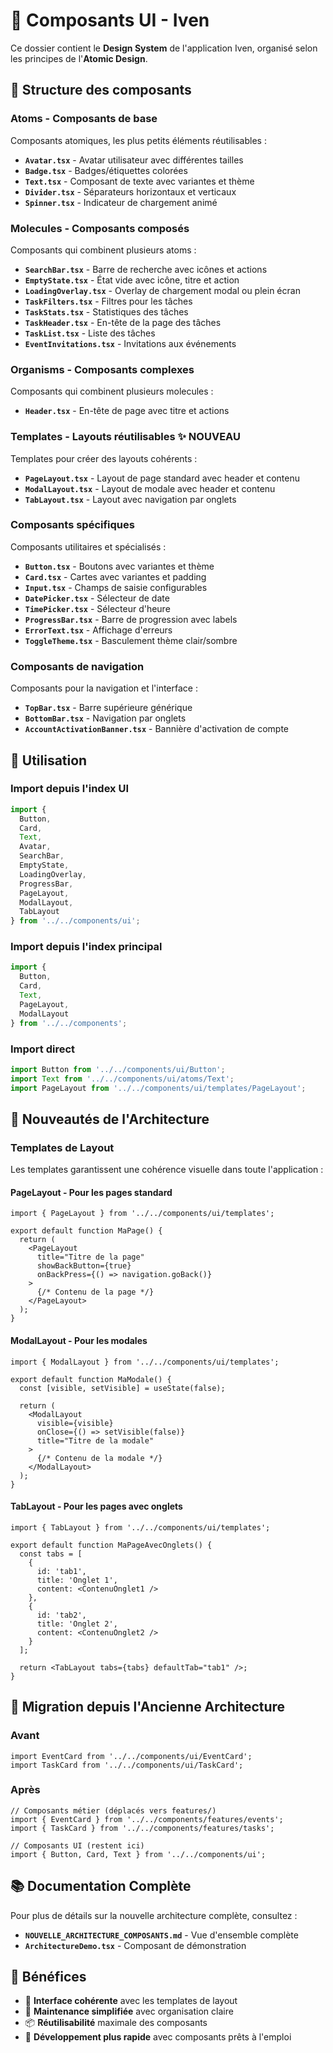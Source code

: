 # 🎨 Composants UI - Iven

Ce dossier contient le **Design System** de l'application Iven, organisé selon les principes de l'**Atomic Design**.

## 📁 Structure des composants

### **Atoms** - Composants de base
Composants atomiques, les plus petits éléments réutilisables :

- **`Avatar.tsx`** - Avatar utilisateur avec différentes tailles
- **`Badge.tsx`** - Badges/étiquettes colorées
- **`Text.tsx`** - Composant de texte avec variantes et thème
- **`Divider.tsx`** - Séparateurs horizontaux et verticaux
- **`Spinner.tsx`** - Indicateur de chargement animé

### **Molecules** - Composants composés
Composants qui combinent plusieurs atoms :

- **`SearchBar.tsx`** - Barre de recherche avec icônes et actions
- **`EmptyState.tsx`** - État vide avec icône, titre et action
- **`LoadingOverlay.tsx`** - Overlay de chargement modal ou plein écran
- **`TaskFilters.tsx`** - Filtres pour les tâches
- **`TaskStats.tsx`** - Statistiques des tâches
- **`TaskHeader.tsx`** - En-tête de la page des tâches
- **`TaskList.tsx`** - Liste des tâches
- **`EventInvitations.tsx`** - Invitations aux événements

### **Organisms** - Composants complexes
Composants qui combinent plusieurs molecules :

- **`Header.tsx`** - En-tête de page avec titre et actions

### **Templates** - Layouts réutilisables ✨ NOUVEAU
Templates pour créer des layouts cohérents :

- **`PageLayout.tsx`** - Layout de page standard avec header et contenu
- **`ModalLayout.tsx`** - Layout de modale avec header et contenu
- **`TabLayout.tsx`** - Layout avec navigation par onglets

### **Composants spécifiques**
Composants utilitaires et spécialisés :

- **`Button.tsx`** - Boutons avec variantes et thème
- **`Card.tsx`** - Cartes avec variantes et padding
- **`Input.tsx`** - Champs de saisie configurables
- **`DatePicker.tsx`** - Sélecteur de date
- **`TimePicker.tsx`** - Sélecteur d'heure
- **`ProgressBar.tsx`** - Barre de progression avec labels
- **`ErrorText.tsx`** - Affichage d'erreurs
- **`ToggleTheme.tsx`** - Basculement thème clair/sombre

### **Composants de navigation**
Composants pour la navigation et l'interface :

- **`TopBar.tsx`** - Barre supérieure générique
- **`BottomBar.tsx`** - Navigation par onglets
- **`AccountActivationBanner.tsx`** - Bannière d'activation de compte

## 🚀 Utilisation

### Import depuis l'index UI
```typescript
import { 
  Button, 
  Card, 
  Text, 
  Avatar,
  SearchBar,
  EmptyState,
  LoadingOverlay,
  ProgressBar,
  PageLayout,
  ModalLayout,
  TabLayout
} from '../../components/ui';
```

### Import depuis l'index principal
```typescript
import { 
  Button, 
  Card, 
  Text,
  PageLayout,
  ModalLayout
} from '../../components';
```

### Import direct
```typescript
import Button from '../../components/ui/Button';
import Text from '../../components/ui/atoms/Text';
import PageLayout from '../../components/ui/templates/PageLayout';
```

## 🎯 Nouveautés de l'Architecture

### **Templates de Layout**
Les templates garantissent une cohérence visuelle dans toute l'application :

#### **PageLayout** - Pour les pages standard
```tsx
import { PageLayout } from '../../components/ui/templates';

export default function MaPage() {
  return (
    <PageLayout 
      title="Titre de la page"
      showBackButton={true}
      onBackPress={() => navigation.goBack()}
    >
      {/* Contenu de la page */}
    </PageLayout>
  );
}
```

#### **ModalLayout** - Pour les modales
```tsx
import { ModalLayout } from '../../components/ui/templates';

export default function MaModale() {
  const [visible, setVisible] = useState(false);
  
  return (
    <ModalLayout
      visible={visible}
      onClose={() => setVisible(false)}
      title="Titre de la modale"
    >
      {/* Contenu de la modale */}
    </ModalLayout>
  );
}
```

#### **TabLayout** - Pour les pages avec onglets
```tsx
import { TabLayout } from '../../components/ui/templates';

export default function MaPageAvecOnglets() {
  const tabs = [
    {
      id: 'tab1',
      title: 'Onglet 1',
      content: <ContenuOnglet1 />
    },
    {
      id: 'tab2',
      title: 'Onglet 2',
      content: <ContenuOnglet2 />
    }
  ];
  
  return <TabLayout tabs={tabs} defaultTab="tab1" />;
}
```

## 🔄 Migration depuis l'Ancienne Architecture

### **Avant**
```tsx
import EventCard from '../../components/ui/EventCard';
import TaskCard from '../../components/ui/TaskCard';
```

### **Après**
```tsx
// Composants métier (déplacés vers features/)
import { EventCard } from '../../components/features/events';
import { TaskCard } from '../../components/features/tasks';

// Composants UI (restent ici)
import { Button, Card, Text } from '../../components/ui';
```

## 📚 Documentation Complète

Pour plus de détails sur la nouvelle architecture complète, consultez :
- **`NOUVELLE_ARCHITECTURE_COMPOSANTS.md`** - Vue d'ensemble complète
- **`ArchitectureDemo.tsx`** - Composant de démonstration

## 🎉 Bénéfices

- 🎨 **Interface cohérente** avec les templates de layout
- 🔧 **Maintenance simplifiée** avec organisation claire
- 📦 **Réutilisabilité** maximale des composants
- 🚀 **Développement plus rapide** avec composants prêts à l'emploi
